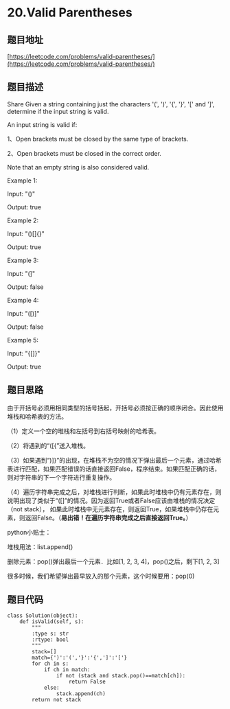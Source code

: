 20.Valid Parentheses
========================
题目地址
--------
[https://leetcode.com/problems/valid-parentheses/](https://leetcode.com/problems/valid-parentheses/)

题目描述
---------
Share
Given a string containing just the characters '(', ')', '{', '}', '[' and ']', determine if the input string is valid.

An input string is valid if:

1、Open brackets must be closed by the same type of brackets.

2、Open brackets must be closed in the correct order.

Note that an empty string is also considered valid.

Example 1:

Input: "()"

Output: true

Example 2:

Input: "()[]{}"

Output: true

Example 3:

Input: "(]"

Output: false

Example 4:

Input: "([)]"

Output: false

Example 5:

Input: "{[]}"

Output: true

题目思路
---------
由于开括号必须用相同类型的括号括起，开括号必须按正确的顺序闭合。因此使用堆栈和哈希表的方法。

（1）定义一个空的堆栈和左括号到右括号映射的哈希表。

（2）将遇到的“([{”送入堆栈。

（3）如果遇到“)]}”的出现，在堆栈不为空的情况下弹出最后一个元素，通过哈希表进行匹配，如果匹配错误的话直接返回False，程序结束。如果匹配正确的话，则对字符串的下一个字符进行重复操作。

（4）遍历字符串完成之后，对堆栈进行判断，如果此时堆栈中仍有元素存在，则说明出现了类似于“([]”的情况。因为返回True或者False应该由堆栈的情况决定（not stack），
如果此时堆栈中无元素存在，则返回True，如果堆栈中仍存在元素，则返回False。（**易出错！在遍历字符串完成之后直接返回True。**）

python小贴士：

堆栈用法：list.append()

删除元素：pop()弹出最后一个元素．比如[1, 2, 3, 4]，pop()之后，剩下[1, 2, 3]

很多时候，我们希望弹出最早放入的那个元素，这个时候要用：pop(0)

题目代码
--------
```
class Solution(object):
    def isValid(self, s):
        """
        :type s: str
        :rtype: bool
        """
        stack=[]
        match={')':'(','}':'{',']':'['}
        for ch in s:
            if ch in match:
                if not (stack and stack.pop()==match[ch]):
                    return False
            else:
                stack.append(ch)
        return not stack
```

